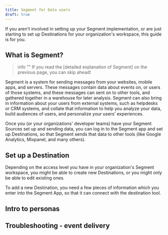 ```yaml
---
title: Segment for Data users
draft: true
---
```


If you aren't involved in setting up your Segment implementation, or are just starting to set up Destinations for your organization's workspace, this guide is for you.

## What is Segment?

> info ""
> If you read the [detailed explanation of Segment] on the previous page, you can skip ahead!

Segment is a system for sending messages from your websites, mobile apps, and servers. These messages contain data about events on, or users of those systems, and these messages can sent on to other tools, and gathered together in a warehouse for later analysis. Segment can also bring in information about your users from external systems, such as helpdesks or CRM systems, and collate that information to help you analyze your data, build audiences of users, and personalize your users' experiences.

Once you (or your organizations' developer teams) have your Segment Sources set up and sending data, you can log in to the Segment app and set up Destinations, so that Segment sends that data to other tools (like Google Analytics, Mixpanel, and many others).

## Set up a Destination

Depending on the access level you have in your organization's Segment workspace, you might be able to create new Destinations, or you might only be able to edit existing ones.

To add a new Destination, you need a few pieces of information which you enter into the Segment App, so that it can connect with the destination tool.

## Intro to personas



## Troubleshooting - event delivery
